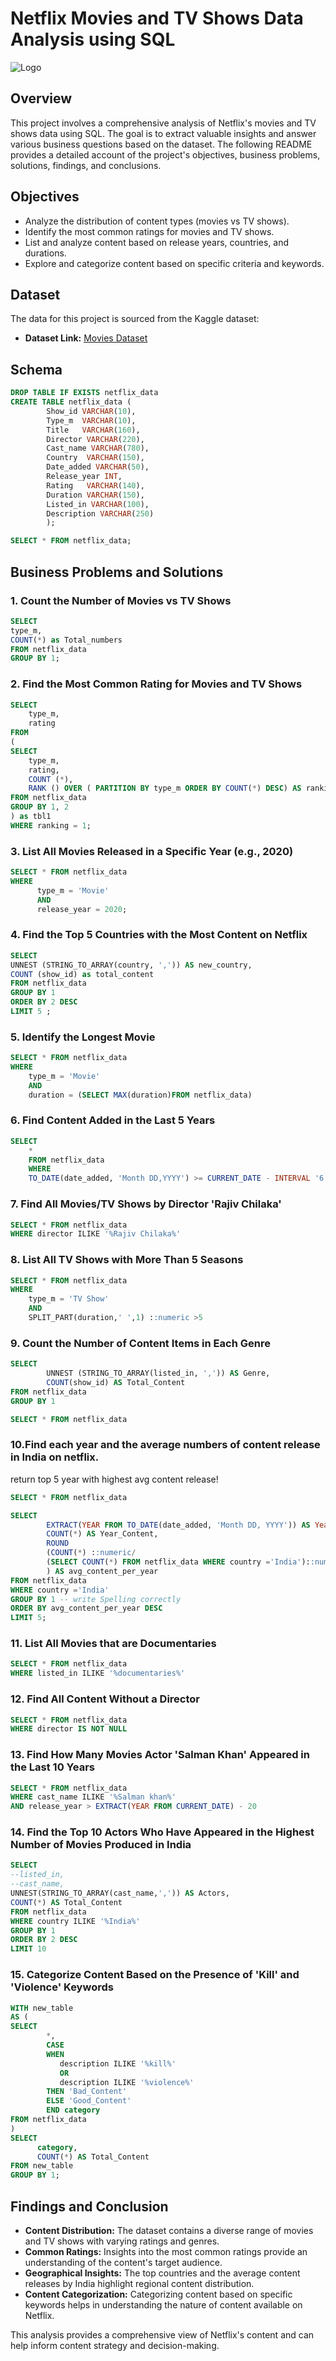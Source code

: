 # Netflix Movies and TV Shows Data Analysis using SQL
![Logo](https://github.com/ashwin-pawar/SQL-Practice-Projects/blob/main/Project_P3_Netflix/logo.png)


## Overview
This project involves a comprehensive analysis of Netflix's movies and TV shows data using SQL. The goal is to extract valuable insights and answer various business questions based on the dataset. The following README provides a detailed account of the project's objectives, business problems, solutions, findings, and conclusions.

## Objectives

- Analyze the distribution of content types (movies vs TV shows).
- Identify the most common ratings for movies and TV shows.
- List and analyze content based on release years, countries, and durations.
- Explore and categorize content based on specific criteria and keywords.

## Dataset

The data for this project is sourced from the Kaggle dataset:

- **Dataset Link:** [Movies Dataset](https://www.kaggle.com/datasets/shivamb/netflix-shows?resource=download)

## Schema

```sql
DROP TABLE IF EXISTS netflix_data
CREATE TABLE netflix_data (
        Show_id	VARCHAR(10),
        Type_m 	VARCHAR(10),
        Title	VARCHAR(160),
        Director VARCHAR(220),
        Cast_name VARCHAR(780),
        Country	 VARCHAR(150),
        Date_added VARCHAR(50),
        Release_year INT,
        Rating	 VARCHAR(140),
        Duration VARCHAR(150),
        Listed_in VARCHAR(100),
        Description VARCHAR(250)
        );

SELECT * FROM netflix_data;
```

## Business Problems and Solutions

### 1. Count the Number of Movies vs TV Shows

```sql
SELECT 
type_m,
COUNT(*) as Total_numbers
FROM netflix_data
GROUP BY 1;
```


### 2. Find the Most Common Rating for Movies and TV Shows

```sql
SELECT 
	type_m,
	rating
FROM 
(
SELECT 
	type_m,
	rating,
	COUNT (*),
	RANK () OVER ( PARTITION BY type_m ORDER BY COUNT(*) DESC) AS ranking 
FROM netflix_data
GROUP BY 1, 2
) as tbl1 
WHERE ranking = 1;
```


### 3. List All Movies Released in a Specific Year (e.g., 2020)

```sql
SELECT * FROM netflix_data
WHERE 
	  type_m = 'Movie'
	  AND
	  release_year = 2020;
```


### 4. Find the Top 5 Countries with the Most Content on Netflix

```sql
SELECT 
UNNEST (STRING_TO_ARRAY(country, ',')) AS new_country,
COUNT (show_id) as total_content
FROM netflix_data
GROUP BY 1
ORDER BY 2 DESC 
LIMIT 5 ; 
```


### 5. Identify the Longest Movie

```sql
SELECT * FROM netflix_data
WHERE 
	type_m = 'Movie'
	AND
	duration = (SELECT MAX(duration)FROM netflix_data)
```


### 6. Find Content Added in the Last 5 Years

```sql
SELECT 
	*
	FROM netflix_data  
	WHERE
	TO_DATE(date_added, 'Month DD,YYYY') >= CURRENT_DATE - INTERVAL '6 years'
```


### 7. Find All Movies/TV Shows by Director 'Rajiv Chilaka'

```sql
SELECT * FROM netflix_data
WHERE director ILIKE '%Rajiv Chilaka%'
```


### 8. List All TV Shows with More Than 5 Seasons

```sql
SELECT * FROM netflix_data
WHERE 
	type_m = 'TV Show' 
	AND
	SPLIT_PART(duration,' ',1) ::numeric >5
```


### 9. Count the Number of Content Items in Each Genre

```sql
SELECT 	
		UNNEST (STRING_TO_ARRAY(listed_in, ',')) AS Genre,
		COUNT(show_id) AS Total_Content
FROM netflix_data
GROUP BY 1

SELECT * FROM netflix_data
```


### 10.Find each year and the average numbers of content release in India on netflix. 
return top 5 year with highest avg content release!

```sql
SELECT * FROM netflix_data

SELECT
		EXTRACT(YEAR FROM TO_DATE(date_added, 'Month DD, YYYY')) AS Year,
		COUNT(*) AS Year_Content,
		ROUND 
		(COUNT(*) ::numeric/
		(SELECT COUNT(*) FROM netflix_data WHERE country ='India')::numeric * 100 , 2 
		) AS avg_content_per_year
FROM netflix_data
WHERE country ='India'
GROUP BY 1 -- write Spelling correctly
ORDER BY avg_content_per_year DESC 
LIMIT 5;

```


### 11. List All Movies that are Documentaries

```sql
SELECT * FROM netflix_data
WHERE listed_in ILIKE '%documentaries%'
```


### 12. Find All Content Without a Director

```sql
SELECT * FROM netflix_data
WHERE director IS NOT NULL 
```


### 13. Find How Many Movies Actor 'Salman Khan' Appeared in the Last 10 Years

```sql
SELECT * FROM netflix_data
WHERE cast_name ILIKE '%Salman khan%'
AND release_year > EXTRACT(YEAR FROM CURRENT_DATE) - 20
```


### 14. Find the Top 10 Actors Who Have Appeared in the Highest Number of Movies Produced in India

```sql
SELECT 
--listed_in,
--cast_name,
UNNEST(STRING_TO_ARRAY(cast_name,',')) AS Actors,
COUNT(*) AS Total_Content
FROM netflix_data
WHERE country ILIKE '%India%'
GROUP BY 1 
ORDER BY 2 DESC
LIMIT 10
```

### 15. Categorize Content Based on the Presence of 'Kill' and 'Violence' Keywords

```sql
WITH new_table 
AS (
SELECT
		*,
		CASE
		WHEN
		   description ILIKE '%kill%'
		   OR
		   description ILIKE '%violence%'
		THEN 'Bad_Content' 
		ELSE 'Good_Content'
		END category 
FROM netflix_data			
) 
SELECT
      category,
	  COUNT(*) AS Total_Content	
FROM new_table
GROUP BY 1;
```

## Findings and Conclusion

- **Content Distribution:** The dataset contains a diverse range of movies and TV shows with varying ratings and genres.
- **Common Ratings:** Insights into the most common ratings provide an understanding of the content's target audience.
- **Geographical Insights:** The top countries and the average content releases by India highlight regional content distribution.
- **Content Categorization:** Categorizing content based on specific keywords helps in understanding the nature of content available on Netflix.

This analysis provides a comprehensive view of Netflix's content and can help inform content strategy and decision-making.




